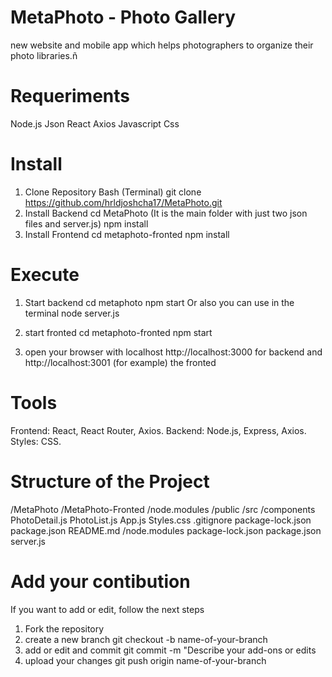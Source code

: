 # MetaPhoto - Photo Gallery
new website and mobile app which helps photographers to organize their photo libraries.ñ

# Requeriments
Node.js
Json
React
Axios
Javascript
Css

# Install
1. Clone Repository
     Bash (Terminal)
     git clone https://github.com/hrldjoshcha17/MetaPhoto.git
2. Install Backend
   cd MetaPhoto (It is the main folder with just two json files and server.js)
   npm install
3. Install Frontend
   cd metaphoto-fronted
   npm install
   
# Execute
1. Start backend
   cd metaphoto
   npm start
   Or also you can use in the terminal node server.js
   
2. start fronted
   cd metaphoto-fronted
   npm start
   
3. open your browser with localhost http://localhost:3000 for backend and http://localhost:3001 (for example) the fronted
   
# Tools
Frontend: React, React Router, Axios.
Backend: Node.js, Express, Axios.
Styles: CSS.

# Structure of the Project
/MetaPhoto
  /MetaPhoto-Fronted
    /node.modules
    /public
    /src
      /components
        PhotoDetail.js
        PhotoList.js
        App.js
        Styles.css
    .gitignore
    package-lock.json
    package.json
    README.md
  /node.modules
    package-lock.json
    package.json
server.js

# Add your contibution
  If you want to add or edit, follow the next steps

1. Fork the repository
2. create a new branch
   git checkout -b name-of-your-branch
3. add or edit and commit
   git commit -m "Describe your add-ons or edits
4. upload your changes
   git push origin name-of-your-branch
